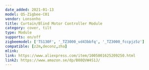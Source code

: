 ```yaml
---
date_added: 2021-01-13
model: QS-Zigbee-C01
vendor: Lonsonho
title: Curtain/Blind Motor Controller Module
category: cover, tilt
type: Module
supports: on/off
zigbeemodel: ['TS130F', '_TZ3000_vd43bbfq', '_TZ3000_fccpjz5z']
compatible: [z2m,deconz,zha]
mlink: 
link: https://www.aliexpress.com/item/1005001625209250.html
link2: https://www.amazon.se/dp/B08QVW4S1J/
---
```


